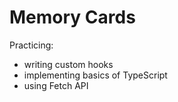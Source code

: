 # Memory Cards
Practicing:
- writing custom hooks
- implementing basics of TypeScript
- using Fetch API

